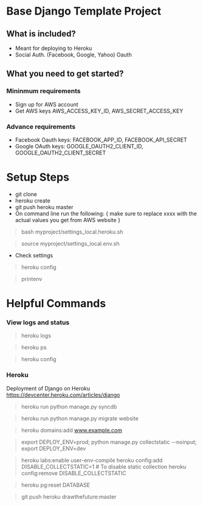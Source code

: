 
Base Django Template Project
============================

What is included?
-----------------
* Meant for deploying to Heroku
* Social Auth. (Facebook, Google, Yahoo) Oauth


What you need to get started?
-----------------------------

### Mininmum requirements

* Sign up for AWS account
* Get AWS keys AWS_ACCESS_KEY_ID, AWS_SECRET_ACCESS_KEY


### Advance requirements

* Facebook Oauth keys: FACEBOOK_APP_ID, FACEBOOK_API_SECRET
* Google OAuth keys: GOOGLE_OAUTH2_CLIENT_ID, GOOGLE_OAUTH2_CLIENT_SECRET



Setup Steps
===========
* git clone
* heroku create
* git push heroku master
* On command line run the following: { make sure to replace xxxx with the actual values you get from AWS website }

> bash myproject/settings_local.heroku.sh

> source myproject/settings_local.env.sh

* Check settings

> heroku config

> printenv



Helpful Commands
================



### View logs and status
> heroku logs

> heroku ps

> heroku config


### Heroku 
Deployment of Django on Heroku https://devcenter.heroku.com/articles/django

> heroku run python manage.py syncdb

> heroku run python manage.py migrate website


> heroku domains:add www.example.com


> export DEPLOY_ENV=prod; python manage.py collectstatic --noinput; export DEPLOY_ENV=dev

> heroku labs:enable user-env-compile
> heroku config:add DISABLE_COLLECTSTATIC=1         # To disable static collection
> heroku config:remove DISABLE_COLLECTSTATIC

> heroku pg:reset DATABASE

> git push heroku drawthefuture:master